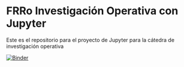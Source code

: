 # FRRo Investigación Operativa con Jupyter
Este es el repositorio para el proyecto de Jupyter para la cátedra de investigación operativa

[![Binder](https://mybinder.org/badge_logo.svg)](https://mybinder.org/v2/gh/ELC/frro-io-jupyter/master?filepath=PLC1.ipynb)